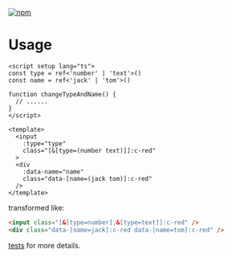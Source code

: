 [![npm](https://img.shields.io/npm/v/unocss-transformer-attribute-values-group)](https://www.npmjs.com/package/unocss-transformer-attribute-values-group)

# Usage

```vue
<script setup lang="ts">
const type = ref<'number' | 'text'>()
const name = ref<'jack' | 'tom'>()

function changeTypeAndName() {
  // ......
}
</script>

<template>
  <input
    :type="type"
    class="[&[type=(number text)]]:c-red"
  >
  <div
    :data-name="name"
    class="data-[name=(jack tom)]:c-red"
  />
</template>
```

transformed like:
```html
<input class="[&[type=number],&[type=text]]:c-red" />
<div class="data-[name=jack]:c-red data-[name=tom]:c-red" />
```

[tests](https://github.com/lvjiaxuan/unocss-transformer-attribute-values-group/blob/main/index.test.js) for more details.
